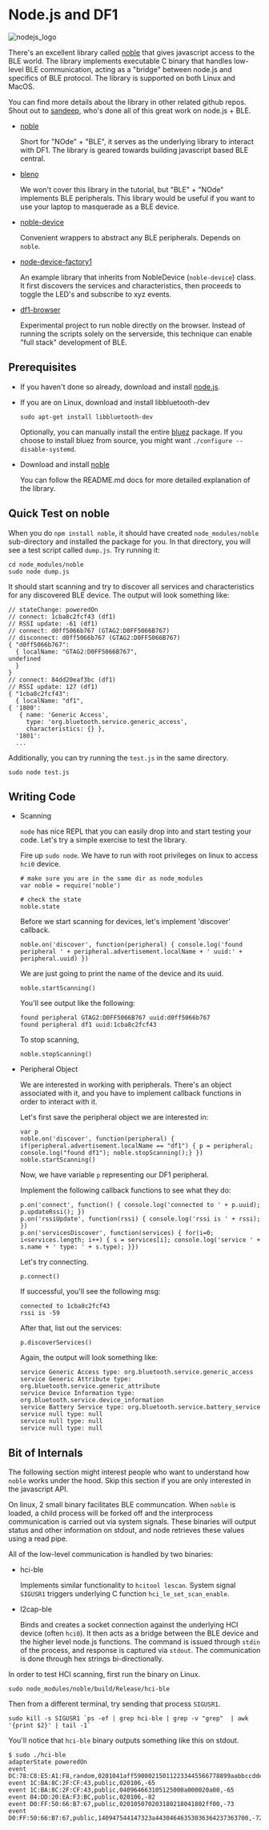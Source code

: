 # Node.js and DF1

![nodejs_logo](https://raw.githubusercontent.com/devicefactory/df1-manual/master/pics/nodejs_logo_and_df_logo.png)

There's an excellent library called [noble](https://github.com/sandeepmistry/noble) that gives javascript access to 
the BLE world. The library implements executable C binary that handles low-level BLE communication, acting as a "bridge"
between node.js and specifics of BLE protocol. The library is supported on both Linux and MacOS.

You can find more details about the library in other related github repos. 
Shout out to [sandeep](https://github.com/sandeepmistry), who's done all of this great work on node.js + BLE.

* [noble](https://github.com/sandeepmistry/noble)

  Short for "NOde" + "BLE", it serves as the underlying library to interact with DF1.
  The library is geared towards building javascript based BLE central.

* [bleno](https://github.com/sandeepmistry/bleno)

  We won't cover this library in the tutorial, but "BLE" + "NOde" implements BLE peripherals.
  This library would be useful if you want to use your laptop to masquerade as a BLE device.

* [noble-device](https://github.com/sandeepmistry/noble-device)

  Convenient wrappers to abstract any BLE peripherals. Depends on `noble`.

* [node-device-factory1](https://github.com/sandeepmistry/node-device-factory1)

  An example library that inherits from NobleDevice (`noble-device`) class.
  It first discovers the services and characteristics, then proceeds to toggle the LED's and
  subscribe to xyz events.

* [df1-browser](https://github.com/sandeepmistry/df1-browser)

  Experimental project to run noble directly on the browser. Instead of running the scripts solely on the
  serverside, this technique can enable "full stack" development of BLE.


## Prerequisites

* If you haven't done so already, download and install [node.js](http://nodejs.org/download/).
* If you are on Linux, download and install libbluetooth-dev

  ```
  sudo apt-get install libbluetooth-dev
  ```
  Optionally, you can manually install the entire [bluez](http://www.bluez.org/download/) package.
  If you choose to install bluez from source, you might want `./configure --disable-systemd`.

* Download and install [noble](https://github.com/sandeepmistry/noble)

  You can follow the README.md docs for more detailed explanation of the library.


## Quick Test on noble

When you do `npm install noble`, it should have created `node_modules/noble` sub-directory and installed
the package for you. In that directory, you will see a test script called `dump.js`. Try running it:

```
cd node_modules/noble
sudo node dump.js
```

It should start scanning and try to discover all services and characteristics for any discovered BLE device.
The output will look something like:

```{sh}
// stateChange: poweredOn
// connect: 1cba8c2fcf43 (df1)
// RSSI update: -61 (df1)
// connect: d0ff5066b767 (GTAG2:D0FF5066B767)
// disconnect: d0ff5066b767 (GTAG2:D0FF5066B767)
{ "d0ff5066b767":
  { localName: "GTAG2:D0FF5066B767",
undefined
  }
}
// connect: 84dd20eaf3bc (df1)
// RSSI update: 127 (df1)
{ "1cba8c2fcf43":
  { localName: "df1",
{ '1800':
   { name: 'Generic Access',
     type: 'org.bluetooth.service.generic_access',
     characteristics: {} },
  '1801':
  ... 
```

Additionally, you can try running the `test.js` in the same directory.

```
sudo node test.js
```

## Writing Code

* Scanning

  `node` has nice REPL that you can easily drop into and start testing your code.
  Let's try a simple exercise to test the library.
  
  Fire up `sudo node`. We have to run with root privileges on linux to access `hci0` device.
  
  ```{javascript}
  # make sure you are in the same dir as node_modules
  var noble = require('noble')
  
  # check the state
  noble.state
  ```
  
  Before we start scanning for devices, let's implement 'discover' callback.
  
  ```{javascript}
  noble.on('discover', function(peripheral) { console.log('found peripheral ' + peripheral.advertisement.localName + ' uuid:' + peripheral.uuid) })
  ```
  
  We are just going to print the name of the device and its uuid.
  
  ```{javascript}
  noble.startScanning()
  ```
  
  You'll see output like the following:
  
  ```
  found peripheral GTAG2:D0FF5066B767 uuid:d0ff5066b767
  found peripheral df1 uuid:1cba8c2fcf43
  ```
  
  To stop scanning,
  
  ```{javascript}
  noble.stopScanning()
  ```

* Peripheral Object

  We are interested in working with peripherals. There's an object associated with it, and you have to implement
  callback functions in order to interact with it.

  Let's first save the peripheral object we are interested in:

  ```{javascript}
  var p
  noble.on('discover', function(peripheral) { if(peripheral.advertisement.localName == "df1") { p = peripheral; console.log("found df1"); noble.stopScanning();} })
  noble.startScanning()
  ```
  Now, we have variable `p` representing our DF1 peripheral.

  Implement the following callback functions to see what they do:
  
  ```{javascript}
  p.on('connect', function() { console.log('connected to ' + p.uuid); p.updateRssi(); })
  p.on('rssiUpdate', function(rssi) { console.log('rssi is ' + rssi); })
  p.on('servicesDiscover', function(services) { for(i=0; i<services.length; i++) { s = services[i]; console.log('service ' + s.name + ' type: ' + s.type); }})
  ```
  
  Let's try connecting.

  ```{javascript}
  p.connect()
  ```

  If successful, you'll see the following msg:

  ```
  connected to 1cba8c2fcf43
  rssi is -59
  ```

  After that, list out the services:

  ```
  p.discoverServices()
  ```
  
  Again, the output will look something like:

  ```
  service Generic Access type: org.bluetooth.service.generic_access
  service Generic Attribute type: org.bluetooth.service.generic_attribute
  service Device Information type: org.bluetooth.service.device_information
  service Battery Service type: org.bluetooth.service.battery_service
  service null type: null
  service null type: null
  service null type: null
  ```


## Bit of Internals

The following section might interest people who want to understand how `noble` works under the hood.
Skip this section if you are only interested in the javascript API.

On linux, 2 small binary facilitates BLE communcation. When `noble` is loaded, a child process will be forked
off and the interprocess communication is carried out via system signals. These binaries will output status
and other information on stdout, and node retrieves these values using a read pipe.

All of the low-level communication is handled by two binaries:

* hci-ble

  Implements similar functionality to `hcitool lescan`. System signal `SIGUSR1` triggers underlying
  C function `hci_le_set_scan_enable`.

* l2cap-ble

  Binds and creates a socket connection against the underlying HCI device (often `hci0`). It then
  acts as a bridge between the BLE device and the higher level node.js functions. The command is
  issued through `stdin` of the process, and response is captured via `stdout`. The communication is
  done through hex strings bi-directionally.


In order to test HCI scanning, first run the binary on Linux.

```
sudo node_modules/noble/build/Release/hci-ble
```

Then from a different terminal, try sending that process `SIGUSR1`.

```
sudo kill -s SIGUSR1 `ps -ef | grep hci-ble | grep -v "grep"  | awk '{print $2}' | tail -1`
```

You'll notice that `hci-ble` binary outputs something like this on stdout.

```
$ sudo ./hci-ble
adapterState poweredOn
event DC:78:C8:E5:A1:F8,random,0201041aff590002150112233445566778899aabbccddeeff0000100c3bb,-59
event 1C:BA:8C:2F:CF:43,public,020106,-65
event 1C:BA:8C:2F:CF:43,public,040964663105125000a000020a00,-65
event 84:DD:20:EA:F3:BC,public,020106,-82
event D0:FF:50:66:B7:67,public,020105070203180218041802ff00,-73
event D0:FF:50:66:B7:67,public,140947544147323a44304646353036364237363700,-72
```

